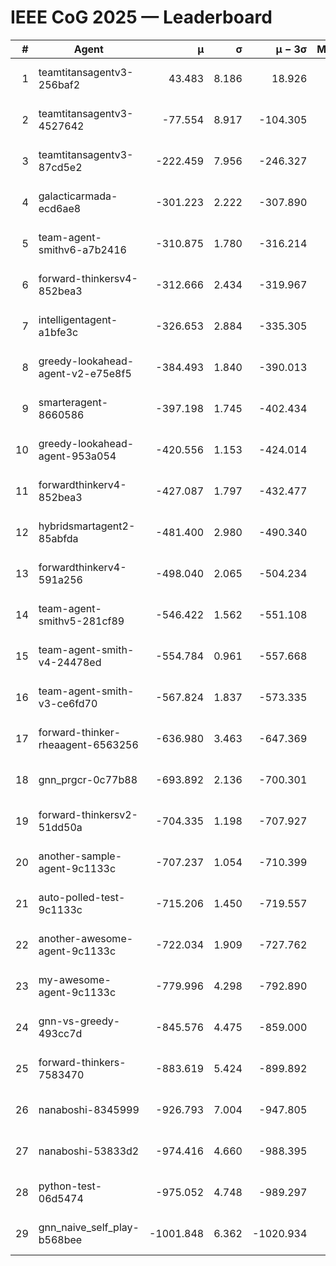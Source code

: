 # IEEE CoG 2025 — Leaderboard

| # | Agent | μ | σ | μ − 3σ | Matches | Updated |
|---:|---|---:|---:|---:|---:|---|
| 1 | teamtitansagentv3-256baf2 | 43.483 | 8.186 | 18.926 | 18916 | 2025-08-24 12:04 |
| 2 | teamtitansagentv3-4527642 | -77.554 | 8.917 | -104.305 | 18590 | 2025-08-24 12:04 |
| 3 | teamtitansagentv3-87cd5e2 | -222.459 | 7.956 | -246.327 | 19886 | 2025-08-24 12:04 |
| 4 | galacticarmada-ecd6ae8 | -301.223 | 2.222 | -307.890 | 17260 | 2025-08-24 12:04 |
| 5 | team-agent-smithv6-a7b2416 | -310.875 | 1.780 | -316.214 | 18720 | 2025-08-24 12:04 |
| 6 | forward-thinkersv4-852bea3 | -312.666 | 2.434 | -319.967 | 15157 | 2025-08-24 12:04 |
| 7 | intelligentagent-a1bfe3c | -326.653 | 2.884 | -335.305 | 15883 | 2025-08-24 12:04 |
| 8 | greedy-lookahead-agent-v2-e75e8f5 | -384.493 | 1.840 | -390.013 | 19170 | 2025-08-24 12:04 |
| 9 | smarteragent-8660586 | -397.198 | 1.745 | -402.434 | 15706 | 2025-08-24 12:04 |
| 10 | greedy-lookahead-agent-953a054 | -420.556 | 1.153 | -424.014 | 17530 | 2025-08-24 12:04 |
| 11 | forwardthinkerv4-852bea3 | -427.087 | 1.797 | -432.477 | 15507 | 2025-08-24 12:04 |
| 12 | hybridsmartagent2-85abfda | -481.400 | 2.980 | -490.340 | 15674 | 2025-08-24 12:04 |
| 13 | forwardthinkerv4-591a256 | -498.040 | 2.065 | -504.234 | 15421 | 2025-08-24 12:04 |
| 14 | team-agent-smithv5-281cf89 | -546.422 | 1.562 | -551.108 | 18280 | 2025-08-24 12:04 |
| 15 | team-agent-smith-v4-24478ed | -554.784 | 0.961 | -557.668 | 19116 | 2025-08-24 12:04 |
| 16 | team-agent-smith-v3-ce6fd70 | -567.824 | 1.837 | -573.335 | 19636 | 2025-08-24 12:04 |
| 17 | forward-thinker-rheaagent-6563256 | -636.980 | 3.463 | -647.369 | 17696 | 2025-08-24 12:04 |
| 18 | gnn_prgcr-0c77b88 | -693.892 | 2.136 | -700.301 | 16620 | 2025-08-24 12:04 |
| 19 | forward-thinkersv2-51dd50a | -704.335 | 1.198 | -707.927 | 17916 | 2025-08-24 12:04 |
| 20 | another-sample-agent-9c1133c | -707.237 | 1.054 | -710.399 | 18680 | 2025-08-24 12:04 |
| 21 | auto-polled-test-9c1133c | -715.206 | 1.450 | -719.557 | 19400 | 2025-08-24 12:04 |
| 22 | another-awesome-agent-9c1133c | -722.034 | 1.909 | -727.762 | 20120 | 2025-08-24 12:04 |
| 23 | my-awesome-agent-9c1133c | -779.996 | 4.298 | -792.890 | 18700 | 2025-08-24 12:04 |
| 24 | gnn-vs-greedy-493cc7d | -845.576 | 4.475 | -859.000 | 14840 | 2025-08-24 12:04 |
| 25 | forward-thinkers-7583470 | -883.619 | 5.424 | -899.892 | 17280 | 2025-08-24 12:04 |
| 26 | nanaboshi-8345999 | -926.793 | 7.004 | -947.805 | 15270 | 2025-08-24 12:04 |
| 27 | nanaboshi-53833d2 | -974.416 | 4.660 | -988.395 | 14580 | 2025-08-24 12:04 |
| 28 | python-test-06d5474 | -975.052 | 4.748 | -989.297 | 14970 | 2025-08-24 12:04 |
| 29 | gnn_naive_self_play-b568bee | -1001.848 | 6.362 | -1020.934 | 14780 | 2025-08-24 12:04 |
